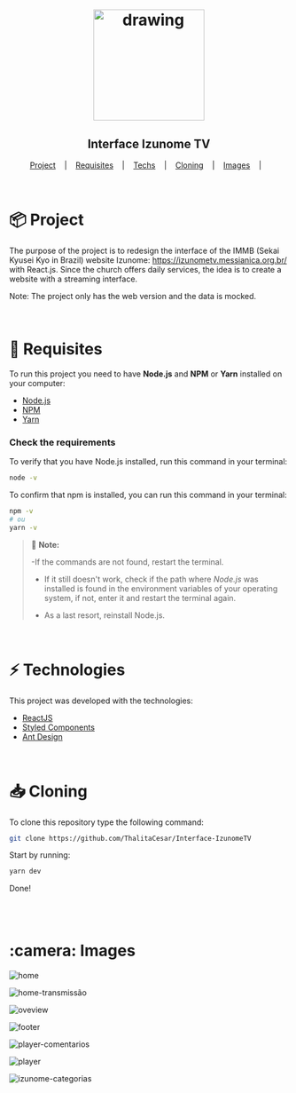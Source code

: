 

<h1 align="center">

<img src="https://user-images.githubusercontent.com/83131771/220485326-fb97453e-fa26-4c90-a34d-94c19389ef3c.png" alt="drawing" style="width:200px"/>

</h1>

<h2 align="center">Interface Izunome TV</h2>


<p align="center">
  <a href="#project">Project</a>
  &nbsp;&nbsp;&nbsp;|&nbsp;&nbsp;&nbsp;
  <a href="#requisites">Requisites</a>
  &nbsp;&nbsp;&nbsp;|&nbsp;&nbsp;&nbsp;
  <a href="#techs">Techs</a>
  &nbsp;&nbsp;&nbsp;|&nbsp;&nbsp;&nbsp;
  <a href="#clone">Cloning</a>
  &nbsp;&nbsp;&nbsp;|&nbsp;&nbsp;&nbsp;
  <a href="#images">Images</a>
  &nbsp;&nbsp;&nbsp;|&nbsp;&nbsp;&nbsp;
</p>

<br>


<h1>
  <a id="project"></a>
  📦 Project
</h1>

The purpose of the project is to redesign the interface of the IMMB (Sekai Kyusei Kyo in Brazil) website Izunome: https://izunometv.messianica.org.br/ with React.js. Since the church offers daily services, the idea is to create a website with a streaming interface.

Note: The project only has the web version and the data is mocked.
<br>



<br>

<h1>
  <a id="requisites"></a>
  📝 Requisites
</h1>

To run this project you need to have **Node.js** and **NPM** or **Yarn** installed on your computer:

- [Node.js](https://nodejs.org/en/)
- [NPM](https://npmjs.com/get-npm)
- [Yarn](https://yarnpkg.com/getting-started)

### Check the requirements

To verify that you have Node.js installed, run this command in your terminal:

```bash
node -v
```

To confirm that npm is installed, you can run this command in your terminal:
```bash
npm -v
# ou
yarn -v
```

> 📌 **Note:**
>
> -If the commands are not found, restart the terminal.
>
> - If it still doesn't work, check if the path where _Node.js_ was installed is found in the environment variables of your operating system, if not, enter it and restart the terminal again.
>
> - As a last resort, reinstall Node.js.

<br>


<h1>
  <a id="techs"></a>
  ⚡ Technologies
</h1>

This project was developed with the technologies:

- [ReactJS](https://reactjs.org)
- [Styled Components](https://styled-components.com)
- [Ant Design](https://ant.design/components/modal)

<br>


<h1>
<a id="clone"></a>
   📥 Cloning
</h1>


To clone this repository type the following command:

```bash
git clone https://github.com/ThalitaCesar/Interface-IzunomeTV
```

Start by running:

```bash
yarn dev
```
Done!

<br>


<br>

<h1>
  <a id="images"></a>
  :camera: Images
</h1>



![home](https://user-images.githubusercontent.com/83131771/220484580-5525d1ee-eee1-45fa-b4cf-3476f11c4625.png)

![home-transmissão](https://user-images.githubusercontent.com/83131771/220484583-feed38cb-4bf2-4ed1-8db4-6c9c3b0d49db.png)

![oveview](https://user-images.githubusercontent.com/83131771/220484585-6f090bab-2276-4d4d-9fc6-663cfa821a2d.png)

![footer](https://user-images.githubusercontent.com/83131771/220484586-f3311bc5-e6df-4dcc-ae0a-d2909191c56a.png)

![player-comentarios](https://user-images.githubusercontent.com/83131771/220484588-2f26eabb-55d5-4318-b245-851f681a3e92.png)

![player](https://user-images.githubusercontent.com/83131771/220484591-e665d52b-06db-4400-bb67-c681e1d1b3ce.png)

![izunome-categorias](https://user-images.githubusercontent.com/83131771/220484594-aa92bcae-3f74-44be-80ef-b4db57430143.png)


